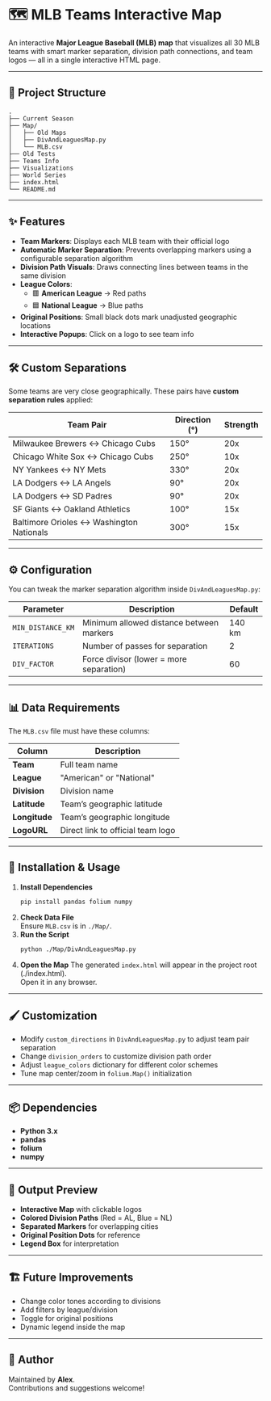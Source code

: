 # 🗺️ MLB Teams Interactive Map

An interactive **Major League Baseball (MLB) map** that visualizes all 30 MLB teams with smart marker separation, division path connections, and team logos — all in a single interactive HTML page.

---

## 📂 Project Structure
```
.
├── Current Season
├── Map/
│   ├── Old Maps
│   ├── DivAndLeaguesMap.py
│   └── MLB.csv
├── Old Tests
├── Teams Info
├── Visualizations
├── World Series
├── index.html
└── README.md
```
---

## ✨ Features

- **Team Markers**: Displays each MLB team with their official logo  
- **Automatic Marker Separation**: Prevents overlapping markers using a configurable separation algorithm  
- **Division Path Visuals**: Draws connecting lines between teams in the same division  
- **League Colors**:  
  - 🟥 **American League** → Red paths  
  - 🟦 **National League** → Blue paths  
- **Original Positions**: Small black dots mark unadjusted geographic locations  
- **Interactive Popups**: Click on a logo to see team info  

---

## 🛠️ Custom Separations

Some teams are very close geographically. These pairs have **custom separation rules** applied:

| Team Pair                         | Direction (°) | Strength |
|----------------------------------|--------------|----------|
| Milwaukee Brewers ↔ Chicago Cubs | 150°         | 20x      |
| Chicago White Sox ↔ Chicago Cubs | 250°         | 10x      |
| NY Yankees ↔ NY Mets             | 330°         | 20x      |
| LA Dodgers ↔ LA Angels           | 90°          | 20x      |
| LA Dodgers ↔ SD Padres           | 90°          | 20x      |
| SF Giants ↔ Oakland Athletics    | 100°         | 15x      |
| Baltimore Orioles ↔ Washington Nationals | 300° | 15x |

---

## ⚙️ Configuration

You can tweak the marker separation algorithm inside `DivAndLeaguesMap.py`:

| Parameter         | Description                              | Default |
|------------------|----------------------------------------|---------|
| `MIN_DISTANCE_KM` | Minimum allowed distance between markers | 140 km |
| `ITERATIONS`      | Number of passes for separation         | 2 |
| `DIV_FACTOR`      | Force divisor (lower = more separation) | 60 |

---

## 📊 Data Requirements

The `MLB.csv` file must have these columns:

| Column      | Description |
|-------------|-------------|
| **Team**    | Full team name |
| **League**  | "American" or "National" |
| **Division**| Division name |
| **Latitude**| Team’s geographic latitude |
| **Longitude**| Team’s geographic longitude |
| **LogoURL** | Direct link to official team logo |

---

## 🚀 Installation & Usage

1. **Install Dependencies**
   ```bash
   pip install pandas folium numpy
2. **Check Data File**  
   Ensure `MLB.csv` is in `./Map/`.
3. **Run the Script**
   ```bash
   python ./Map/DivAndLeaguesMap.py
4. **Open the Map**
    The generated `index.html` will appear in the project root (./index.html).  
    Open it in any browser.
---

## 🖌️ Customization

- Modify `custom_directions` in `DivAndLeaguesMap.py` to adjust team pair separation  
- Change `division_orders` to customize division path order  
- Adjust `league_colors` dictionary for different color schemes  
- Tune map center/zoom in `folium.Map()` initialization  

---

## 📦 Dependencies

- **Python 3.x**  
- **pandas**  
- **folium**  
- **numpy**  

---

## 📸 Output Preview

- **Interactive Map** with clickable logos  
- **Colored Division Paths** (Red = AL, Blue = NL)  
- **Separated Markers** for overlapping cities  
- **Original Position Dots** for reference  
- **Legend Box** for interpretation  

---

## 🏗️ Future Improvements

- Change color tones according to divisions
- Add filters by league/division  
- Toggle for original positions  
- Dynamic legend inside the map  

---

## 👤 Author

Maintained by **Alex**.  
Contributions and suggestions welcome!